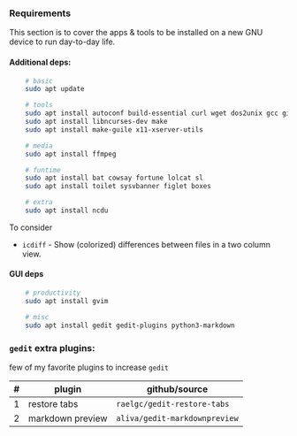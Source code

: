 ### Requirements

This section is to cover the apps & tools to be installed on a new GNU device to run day-to-day life.

#### Additional deps:
```sh
	# basic
	sudo apt update

	# tools
	sudo apt install autoconf build-essential curl wget dos2unix gcc git
	sudo apt install libncurses-dev make
	sudo apt install make-guile x11-xserver-utils

	# media
	sudo apt install ffmpeg

	# funtime
	sudo apt install bat cowsay fortune lolcat sl
	sudo apt install toilet sysvbanner figlet boxes

	# extra
	sudo apt install ncdu
```

To consider
* `icdiff` - Show (colorized) differences between files in a two column view.

#### GUI deps
```sh
	# productivity
	sudo apt install gvim

	# misc
	sudo apt install gedit gedit-plugins python3-markdown
```
### `gedit` extra plugins:

few of my favorite plugins to increase `gedit`

|#|plugin|github/source
|-|-|-
|1|restore tabs|`raelgc/gedit-restore-tabs`
|2|markdown preview|`aliva/gedit-markdownpreview`
